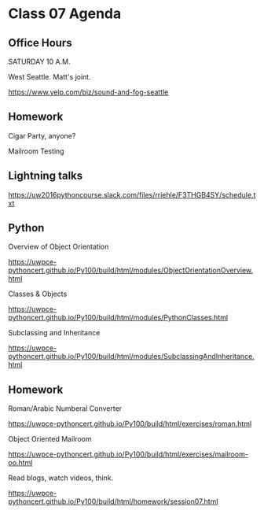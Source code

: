 # Class 07 Agenda

##  Office Hours

SATURDAY 10 A.M.

West Seattle.  Matt's joint.

https://www.yelp.com/biz/sound-and-fog-seattle

##  Homework

Cigar Party, anyone?

Mailroom Testing

##  Lightning talks

https://uw2016pythoncourse.slack.com/files/rriehle/F3THGB4SY/schedule.txt

##  Python

Overview of Object Orientation

https://uwpce-pythoncert.github.io/Py100/build/html/modules/ObjectOrientationOverview.html

Classes & Objects

https://uwpce-pythoncert.github.io/Py100/build/html/modules/PythonClasses.html

Subclassing and Inheritance

https://uwpce-pythoncert.github.io/Py100/build/html/modules/SubclassingAndInheritance.html

##  Homework

Roman/Arabic Numberal Converter

https://uwpce-pythoncert.github.io/Py100/build/html/exercises/roman.html

Object Oriented Mailroom

https://uwpce-pythoncert.github.io/Py100/build/html/exercises/mailroom-oo.html

Read blogs, watch videos, think.

https://uwpce-pythoncert.github.io/Py100/build/html/homework/session07.html
